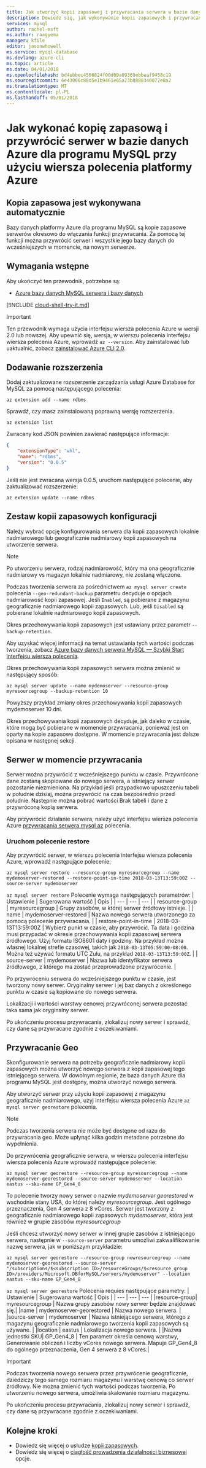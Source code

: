 ```yaml
---
title: Jak utworzyć kopii zapasowej i przywracania serwera w bazie danych Azure dla programu MySQL
description: Dowiedz się, jak wykonywanie kopii zapasowych i przywracania serwera w bazie danych Azure dla programu MySQL przy użyciu wiersza polecenia platformy Azure.
services: mysql
author: rachel-msft
ms.author: raagyema
manager: kfile
editor: jasonwhowell
ms.service: mysql-database
ms.devlang: azure-cli
ms.topic: article
ms.date: 04/01/2018
ms.openlocfilehash: bd4ebbec4506824f00d09a09369ebbeaf9458c19
ms.sourcegitcommit: 6e43006c88d5e1b9461e65a73b8888340077e8a2
ms.translationtype: MT
ms.contentlocale: pl-PL
ms.lasthandoff: 05/01/2018
---
```

# <a name="how-to-back-up-and-restore-a-server-in-azure-database-for-mysql-using-the-azure-cli"></a>Jak wykonać kopię zapasową i przywrócić serwer w bazie danych Azure dla programu MySQL przy użyciu wiersza polecenia platformy Azure

## <a name="backup-happens-automatically"></a>Kopia zapasowa jest wykonywana automatycznie
Bazy danych platformy Azure dla programu MySQL są kopie zapasowe serwerów okresowo do włączania funkcji przywracania. Za pomocą tej funkcji można przywrócić serwer i wszystkie jego bazy danych do wcześniejszych w momencie, na nowym serwerze.

## <a name="prerequisites"></a>Wymagania wstępne
Aby ukończyć ten przewodnik, potrzebne są:
- [Azure bazy danych MySQL serwera i bazy danych](quickstart-create-mysql-server-database-using-azure-cli.md)

[!INCLUDE [cloud-shell-try-it.md](../../includes/cloud-shell-try-it.md)]

 

> [!IMPORTANT]
> Ten przewodnik wymaga użycia interfejsu wiersza polecenia Azure w wersji 2.0 lub nowszej. Aby upewnić się, wersja, w wierszu polecenia interfejsu wiersza polecenia Azure, wprowadź `az --version`. Aby zainstalować lub uaktualnić, zobacz [zainstalować Azure CLI 2.0]( /cli/azure/install-azure-cli).

## <a name="add-the-extension"></a>Dodawanie rozszerzenia
Dodaj zaktualizowane rozszerzenie zarządzania usługi Azure Database for MySQL za pomocą następującego polecenia:
```azurecli-interactive
az extension add --name rdbms
``` 

Sprawdź, czy masz zainstalowaną poprawną wersję rozszerzenia. 
```azurecli-interactive
az extension list
```

Zwracany kod JSON powinien zawierać następujące informacje: 
```json
{
    "extensionType": "whl",
    "name": "rdbms",
    "version": "0.0.5"
}
```

Jeśli nie jest zwracana wersja 0.0.5, uruchom następujące polecenie, aby zaktualizować rozszerzenie: 
```azurecli-interactive
az extension update --name rdbms
```


## <a name="set-backup-configuration"></a>Zestaw kopii zapasowych konfiguracji

Należy wybrać opcję konfigurowania serwera dla kopii zapasowych lokalnie nadmiarowego lub geograficznie nadmiarowy kopii zapasowych na utworzenie serwera. 

> [!NOTE]
> Po utworzeniu serwera, rodzaj nadmiarowość, który ma ona geograficznie nadmiarowy vs magazyn lokalnie nadmiarowy, nie zostaną włączone.
>

Podczas tworzenia serwera za pośrednictwem `az mysql server create` polecenia `--geo-redundant-backup` parametru decyduje o opcjach nadmiarowość kopii zapasowej. Jeśli `Enabled`, są pobierane z magazynu geograficznie nadmiarowego kopii zapasowych. Lub, jeśli `Disabled` są pobierane lokalnie nadmiarowego kopii zapasowych. 

Okres przechowywania kopii zapasowych jest ustawiany przez parametr `--backup-retention`. 

Aby uzyskać więcej informacji na temat ustawiania tych wartości podczas tworzenia, zobacz [Azure bazy danych serwera MySQL — Szybki Start interfejsu wiersza polecenia](quickstart-create-mysql-server-database-using-azure-cli.md).

Okres przechowywania kopii zapasowych serwera można zmienić w następujący sposób:

```azurecli-interactive
az mysql server update --name mydemoserver --resource-group myresourcegroup --backup-retention 10
```

Powyższy przykład zmiany okres przechowywania kopii zapasowych mydemoserver 10 dni.

Okres przechowywania kopii zapasowych decyduje, jak daleko w czasie, które mogą być pobierane w momencie przywracania, ponieważ jest on oparty na kopie zapasowe dostępne. W momencie przywracania jest dalsze opisana w następnej sekcji.

## <a name="server-point-in-time-restore"></a>Serwer w momencie przywracania
Serwer można przywrócić z wcześniejszego punktu w czasie. Przywrócone dane zostaną skopiowane do nowego serwera, a istniejący serwer pozostanie niezmieniona. Na przykład jeśli przypadkowo upuszczeniu tabeli w południe dzisiaj, można przywrócić na czas bezpośrednio przed południe. Następnie można pobrać wartości Brak tabeli i dane z przywróconą kopią serwera. 

Aby przywrócić działanie serwera, należy użyć interfejsu wiersza polecenia Azure [przywracania serwera mysql az](/cli/azure/mysql/server#az_mysql_server_restore) polecenia.

### <a name="run-the-restore-command"></a>Uruchom polecenie restore

Aby przywrócić serwer, w wierszu polecenia interfejsu wiersza polecenia Azure, wprowadź następujące polecenie:

```azurecli-interactive
az mysql server restore --resource-group myresourcegroup --name mydemoserver-restored --restore-point-in-time 2018-03-13T13:59:00Z --source-server mydemoserver
```

`az mysql server restore` Polecenie wymaga następujących parametrów:
| Ustawienie | Sugerowana wartość | Opis  |
| --- | --- | --- |
| resource-group |  myresourcegroup |  Grupy zasobów, w której serwer źródłowy istnieje.  |
| name | mydemoserver-restored | Nazwa nowego serwera utworzonego za pomocą polecenie przywracania. |
| restore-point-in-time | 2018-03-13T13:59:00Z | Wybierz punkt w czasie, aby przywrócić. Ta data i godzina musi przypadać w okresie przechowywania kopii zapasowej serwera źródłowego. Użyj formatu ISO8601 daty i godziny. Na przykład można własnej lokalnej strefie czasowej, takich jak `2018-03-13T05:59:00-08:00`. Można też używać formatu UTC Zulu, na przykład `2018-03-13T13:59:00Z`. |
| source-server | mydemoserver | Nazwa lub identyfikator serwera źródłowego, z którego ma zostać przeprowadzone przywrócenie. |

Po przywróceniu serwera do wcześniejszego punktu w czasie, jest tworzony nowy serwer. Oryginalny serwer i jej baz danych z określonego punktu w czasie są kopiowane do nowego serwera.

Lokalizacji i wartości warstwy cenowej przywróconej serwera pozostać taka sama jak oryginalny serwer. 

Po ukończeniu procesu przywracania, zlokalizuj nowy serwer i sprawdź, czy dane są przywracane zgodnie z oczekiwaniami.

## <a name="geo-restore"></a>Przywracanie Geo
Skonfigurowanie serwera na potrzeby geograficznie nadmiarowy kopii zapasowych można utworzyć nowego serwera z kopii zapasowej tego istniejącego serwera. W dowolnym regionie, że baza danych Azure dla programu MySQL jest dostępny, można utworzyć nowego serwera.  

Aby utworzyć serwer przy użyciu kopii zapasowej z magazynu geograficznie nadmiarowego, użyj interfejsu wiersza polecenia Azure `az mysql server georestore` polecenia.

> [!NOTE]
> Podczas tworzenia serwera nie może być dostępne od razu do przywracania geo. Może upłynąć kilka godzin metadane potrzebne do wypełnienia.
>

Do przywrócenia geograficznie serwera, w wierszu polecenia interfejsu wiersza polecenia Azure wprowadź następujące polecenie:

```azurecli-interactive
az mysql server georestore --resource-group myresourcegroup --name mydemoserver-georestored --source-server mydemoserver --location eastus --sku-name GP_Gen4_8 
```
To polecenie tworzy nowy serwer o nazwie *mydemoserver georestored* w wschodnie stany USA, do której należy *myresourcegroup*. Jest ogólnego przeznaczenia, Gen 4 serwera z 8 vCores. Serwer jest tworzony z geograficznie nadmiarowego kopii zapasowych *mydemoserver*, która jest również w grupie zasobów *myresourcegroup*

Jeśli chcesz utworzyć nowy serwer w innej grupie zasobów z istniejącego serwera, następnie w `--source-server` parametru umożliwi zakwalifikowanie nazwę serwera, jak w poniższym przykładzie:

```azurecli-interactive
az mysql server georestore --resource-group newresourcegroup --name mydemoserver-georestored --source-server "/subscriptions/$<subscription ID>/resourceGroups/$<resource group ID>/providers/Microsoft.DBforMySQL/servers/mydemoserver" --location eastus --sku-name GP_Gen4_8

```

`az mysql server georestore` Polecenia requies następujące parametry:
| Ustawienie | Sugerowana wartość | Opis  |
| --- | --- | --- |
|resource-group| myresourcegroup | Nazwa grupy zasobów nowy serwer będzie znajdować się.|
|name | mydemoserver-georestored | Nazwa nowego serwera. |
|source-server | mydemoserver | Nazwa istniejącego serwera, którego z magazynu geograficznie nadmiarowego tworzenia kopii zapasowych są używane. |
|location | eastus | Lokalizacja nowego serwera. |
|Nazwa jednostki SKU| GP_Gen4_8 | Ten parametr określa cenową warstwy, Generowanie obliczeń i liczby vCores nowego serwera. Mapuje GP_Gen4_8 do ogólnego przeznaczenia, Gen 4 serwera z 8 vCores.|


>[!Important]
>Podczas tworzenia nowego serwera przez przywrócenie geograficznie, dziedziczy tego samego rozmiaru magazynu i warstwę cenową co serwer źródłowy. Nie można zmienić tych wartości podczas tworzenia. Po utworzeniu nowego serwera, umożliwia skalowanie rozmiaru magazynu.

Po ukończeniu procesu przywracania, zlokalizuj nowy serwer i sprawdź, czy dane są przywracane zgodnie z oczekiwaniami.

## <a name="next-steps"></a>Kolejne kroki
- Dowiedz się więcej o usłudze [kopii zapasowych](concepts-backup.md).
- Dowiedz się więcej o [ciągłość prowadzenia działalności biznesowej](concepts-business-continuity.md) opcje.
